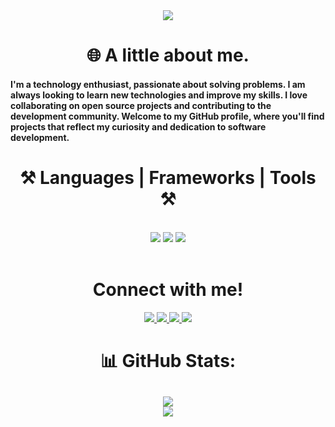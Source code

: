 <div align="center">
 <img src="https://images3.alphacoders.com/874/874252.jpg" />
</div>

<h1 align="center"> 🌐 A little about me.</h1>

<h4>I'm a technology enthusiast, passionate about solving problems. I am always looking to learn new technologies and improve my skills. I love collaborating on open source projects and contributing to the development community. Welcome to my GitHub profile, where you'll find projects that reflect my curiosity and dedication to software development.</h4>

<h1 align="center">⚒️ Languages | Frameworks | Tools ⚒️</h1>
<br/>
<div align="center">
    <img src="https://skillicons.dev/icons?i=javascript,ts,nodejs" />
    <img src="https://skillicons.dev/icons?i=nextjs,vuejs,react,vite" />
    <img src="https://skillicons.dev/icons?i=postgres,docker,git,vscode" />
</div>

<br/>


<div align="center"> 
 <h1>Connect with me!</h1>
   <a href="https://wa.link/osr8cz">
   <img src="https://img.shields.io/badge/WhatsApp-25D366?style=for-the-badge&logo=whatsapp&logoColor=white" target="_blank" /> 
  </a>
  <a href="mailto:nielvitorba@gmai.com">
    <img src="https://img.shields.io/badge/Gmail-333333?style=for-the-badge&logo=gmail&logoColor=red" />
  </a>
  <a href="https://www.linkedin.com/in/nielassis" target="_blank">
    <img src="https://img.shields.io/badge/LinkedIn-0077B5?style=for-the-badge&logo=linkedin&logoColor=white" target="_blank" />
  </a>
  <a href="https://nielassis.netlify.app" target="_blank">
     <img src="https://img.shields.io/badge/Portfolio-FF5722?style=for-the-badge&logo=todoist&logoColor=white" target="_blank" /> 
  </a>
</div>

<div align="center">
    
 # 📊 GitHub Stats:
![](https://github-readme-streak-stats.herokuapp.com/?user=nielassis&theme=dark&hide_border=false)<br/>
![](https://github-readme-stats.vercel.app/api/top-langs/?username=nielassis&theme=dark&hide_border=false&include_all_commits=false&count_private=false&layout=compact)
---

</div>

